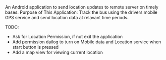 An Android application to send location updates to remote server on timely bases.
Purpose of This Application: Track the bus using the drivers mobile GPS service and send location data at relavant time periods.

TODO:

- Ask for Location Permission, if not exit the application
- Add permission dailog to turn on Mobile data and Location service when start button is pressed
- Add a map view for viewing current location
